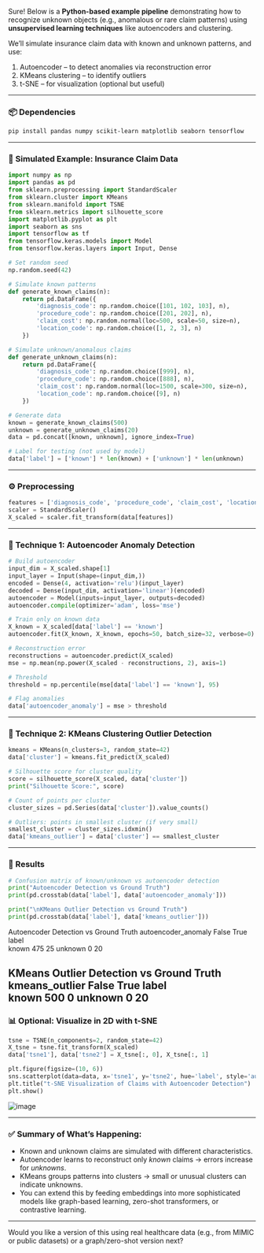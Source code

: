 Sure! Below is a **Python-based example pipeline** demonstrating how to recognize unknown objects (e.g., anomalous or rare claim patterns) using **unsupervised learning techniques** like autoencoders and clustering.

We’ll simulate insurance claim data with known and unknown patterns, and use:

1. Autoencoder – to detect anomalies via reconstruction error  
2. KMeans clustering – to identify outliers  
3. t-SNE – for visualization (optional but useful)

---

### 📦 Dependencies

```bash
pip install pandas numpy scikit-learn matplotlib seaborn tensorflow
```

---

### 🧪 Simulated Example: Insurance Claim Data

```python
import numpy as np
import pandas as pd
from sklearn.preprocessing import StandardScaler
from sklearn.cluster import KMeans
from sklearn.manifold import TSNE
from sklearn.metrics import silhouette_score
import matplotlib.pyplot as plt
import seaborn as sns
import tensorflow as tf
from tensorflow.keras.models import Model
from tensorflow.keras.layers import Input, Dense

# Set random seed
np.random.seed(42)

# Simulate known patterns
def generate_known_claims(n):
    return pd.DataFrame({
        'diagnosis_code': np.random.choice([101, 102, 103], n),
        'procedure_code': np.random.choice([201, 202], n),
        'claim_cost': np.random.normal(loc=500, scale=50, size=n),
        'location_code': np.random.choice([1, 2, 3], n)
    })

# Simulate unknown/anomalous claims
def generate_unknown_claims(n):
    return pd.DataFrame({
        'diagnosis_code': np.random.choice([999], n),
        'procedure_code': np.random.choice([888], n),
        'claim_cost': np.random.normal(loc=1500, scale=300, size=n),
        'location_code': np.random.choice([9], n)
    })

# Generate data
known = generate_known_claims(500)
unknown = generate_unknown_claims(20)
data = pd.concat([known, unknown], ignore_index=True)

# Label for testing (not used by model)
data['label'] = ['known'] * len(known) + ['unknown'] * len(unknown)
```

---

### ⚙️ Preprocessing

```python
features = ['diagnosis_code', 'procedure_code', 'claim_cost', 'location_code']
scaler = StandardScaler()
X_scaled = scaler.fit_transform(data[features])
```

---

### 🔧 Technique 1: Autoencoder Anomaly Detection

```python
# Build autoencoder
input_dim = X_scaled.shape[1]
input_layer = Input(shape=(input_dim,))
encoded = Dense(4, activation='relu')(input_layer)
decoded = Dense(input_dim, activation='linear')(encoded)
autoencoder = Model(inputs=input_layer, outputs=decoded)
autoencoder.compile(optimizer='adam', loss='mse')

# Train only on known data
X_known = X_scaled[data['label'] == 'known']
autoencoder.fit(X_known, X_known, epochs=50, batch_size=32, verbose=0)

# Reconstruction error
reconstructions = autoencoder.predict(X_scaled)
mse = np.mean(np.power(X_scaled - reconstructions, 2), axis=1)

# Threshold
threshold = np.percentile(mse[data['label'] == 'known'], 95)

# Flag anomalies
data['autoencoder_anomaly'] = mse > threshold
```

---

### 🔧 Technique 2: KMeans Clustering Outlier Detection

```python
kmeans = KMeans(n_clusters=3, random_state=42)
data['cluster'] = kmeans.fit_predict(X_scaled)

# Silhouette score for cluster quality
score = silhouette_score(X_scaled, data['cluster'])
print("Silhouette Score:", score)

# Count of points per cluster
cluster_sizes = pd.Series(data['cluster']).value_counts()

# Outliers: points in smallest cluster (if very small)
smallest_cluster = cluster_sizes.idxmin()
data['kmeans_outlier'] = data['cluster'] == smallest_cluster
```

---

### 🎯 Results

```python
# Confusion matrix of known/unknown vs autoencoder detection
print("Autoencoder Detection vs Ground Truth")
print(pd.crosstab(data['label'], data['autoencoder_anomaly']))

print("\nKMeans Outlier Detection vs Ground Truth")
print(pd.crosstab(data['label'], data['kmeans_outlier']))
```
Autoencoder Detection vs Ground Truth
autoencoder_anomaly  False  True 
label                            
known                  475     25
unknown                  0     20

KMeans Outlier Detection vs Ground Truth
kmeans_outlier  False  True 
label                       
known             500      0
unknown             0     20
---

### 📊 Optional: Visualize in 2D with t-SNE

```python
tsne = TSNE(n_components=2, random_state=42)
X_tsne = tsne.fit_transform(X_scaled)
data['tsne1'], data['tsne2'] = X_tsne[:, 0], X_tsne[:, 1]

plt.figure(figsize=(10, 6))
sns.scatterplot(data=data, x='tsne1', y='tsne2', hue='label', style='autoencoder_anomaly')
plt.title("t-SNE Visualization of Claims with Autoencoder Detection")
plt.show()
```
![image](https://github.com/user-attachments/assets/b656638d-0715-4711-b48b-b94d79ef93f0)

---

### ✅ Summary of What’s Happening:
- Known and unknown claims are simulated with different characteristics.
- Autoencoder learns to reconstruct only *known* claims → errors increase for *unknowns*.
- KMeans groups patterns into clusters → small or unusual clusters can indicate unknowns.
- You can extend this by feeding embeddings into more sophisticated models like graph-based learning, zero-shot transformers, or contrastive learning.

---

Would you like a version of this using real healthcare data (e.g., from MIMIC or public datasets) or a graph/zero-shot version next?
